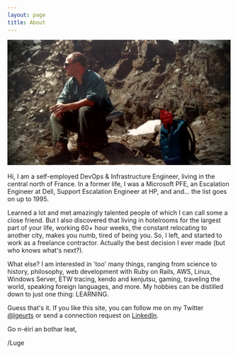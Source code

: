 ```yaml
---
layout: page
title: About
---
```


![KNAV Austria](/assets/C2ADV01.jpg)

Hi, I am a self-employed DevOps & Infrastructure Engineer, living in the central north of France.
In a former life, I was a Microsoft PFE, an Escalation Engineer at Dell, Support Escalation Engineer at HP, and and... the list goes on up to 1995.

Learned a lot and met amazingly talented people  of which I can call some a close friend. But I also discovered that living in hotelrooms for the largest part of your life, working 60+ hour weeks, the constant relocating to another city, makes you numb, tired of being you. So, I left, and started to work as a freelance contractor. Actually the best decision I ever made (but who knows what's next?).

What else? I am interested in 'too' many things, ranging from science to history, philosophy, web development with Ruby on Rails, AWS, Linux, Windows Server, ETW tracing, kendo and kenjutsu, gaming, traveling the world, speaking foreign languages, and more. 
My hobbies can be distilled down to just one thing: LEARNING.

Guess that's it. If you like this site, you can follow me on my Twitter [@lgeurts](https://twitter.com/lgeurts) or send a connection request on [LinkedIn](https://www.linkedin.com/in/lucgeurts).

Go n-éirí an bothar leat,

/Luge
